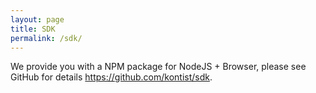 ```yaml
---
layout: page
title: SDK
permalink: /sdk/
---
```


We provide you with a NPM package for NodeJS + Browser, please see GitHub for details https://github.com/kontist/sdk.
